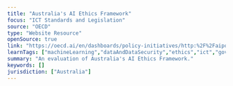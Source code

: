 ```yaml
---
title: "Australia's AI Ethics Framework"
focus: "ICT Standards and Legislation"
source: "OECD"
type: "Website Resource"
openSource: true
link: "https://oecd.ai/en/dashboards/policy-initiatives/http:%2F%2Faipo.oecd.org%2F2021-data-policyInitiatives-24350"
learnTags: ["machineLearning","dataAndDataSecurity","ethics","ict","government","regulation"]
summary: "An evaluation of Australia's AI Ethics Framework."
keywords: []
jurisdiction: ["Australia"]
---
```


